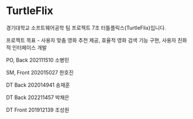 # TurtleFlix
경기대학교 소프트웨어공학 팀 프로젝트 7조 터틀플릭스(TurtleFlix)입니다.

프로젝트 목표 - 사용자 맞춤 영화 추천 제공, 효율적 영화 검색 기능 구현, 사용자 친화적 인터페이스 개발

PO, Back 202111510 소병민

SM, Front 202015027 한호진

DT Back 202014941 송재훈

DT Back 202211457 박채은

DT Front 201912139 조성원
